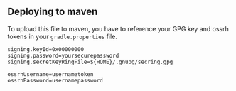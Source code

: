 ## Deploying to maven

To upload this file to maven, you have to reference your GPG key and ossrh tokens in your `gradle.properties` file.

```
signing.keyId=0x00000000
signing.password=yoursecurepassword
signing.secretKeyRingFile=${HOME}/.gnupg/secring.gpg

ossrhUsername=usernametoken
ossrhPassword=usernamepassword
```
